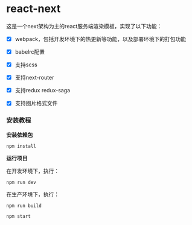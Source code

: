 # react-next
这是一个next架构为主的react服务端渲染模板，实现了以下功能：

- [x] webpack，包括开发环境下的热更新等功能，以及部署环境下的打包功能
- [x] babelrc配置
- [x] 支持scss
- [x] 支持next-router
- [x] 支持redux redux-saga
- [x] 支持图片格式文件


### 安装教程

**安装依赖包**
```text
npm install
```

**运行项目**

在开发环境下，执行：
```text
npm run dev
```

在生产环境下，执行：
```text
npm run build

npm start
```
